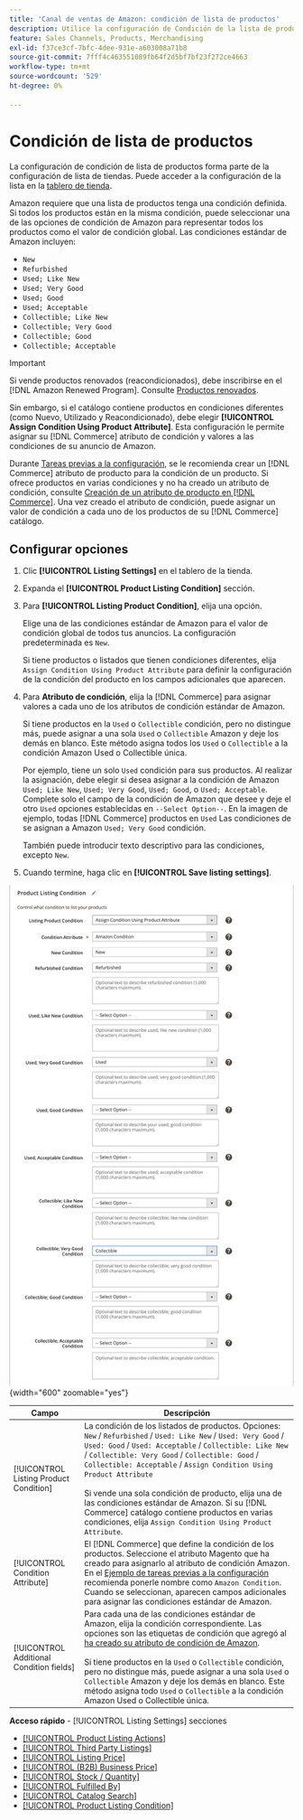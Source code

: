 ```yaml
---
title: 'Canal de ventas de Amazon: condición de lista de productos'
description: Utilice la configuración de Condición de la lista de productos para asignar sus productos de Commerce a una condición de producto de Amazon, como "Nuevo" o "Reacondicionado".
feature: Sales Channels, Products, Merchandising
exl-id: f37ce3cf-7bfc-4dee-931e-a603008a71b8
source-git-commit: 7fff4c463551089fb64f2d5bf7bf23f272ce4663
workflow-type: tm+mt
source-wordcount: '529'
ht-degree: 0%

---
```


# Condición de lista de productos

La configuración de condición de lista de productos forma parte de la configuración de lista de tiendas. Puede acceder a la configuración de la lista en la [tablero de tienda](./amazon-store-dashboard.md).

Amazon requiere que una lista de productos tenga una condición definida. Si todos los productos están en la misma condición, puede seleccionar una de las opciones de condición de Amazon para representar todos los productos como el valor de condición global. Las condiciones estándar de Amazon incluyen:

- `New`
- `Refurbished`
- `Used; Like New`
- `Used; Very Good`
- `Used; Good`
- `Used; Acceptable`
- `Collectible; Like New`
- `Collectible; Very Good`
- `Collectible; Good`
- `Collectible; Acceptable`

>[!IMPORTANT]
>
>Si vende productos renovados (reacondicionados), debe inscribirse en el [!DNL Amazon Renewed Program]. Consulte [Productos renovados](./renewed-products.md).

Sin embargo, si el catálogo contiene productos en condiciones diferentes (como Nuevo, Utilizado y Reacondicionado), debe elegir **[!UICONTROL Assign Condition Using Product Attribute]**. Esta configuración le permite asignar su [!DNL Commerce] atributo de condición y valores a las condiciones de su anuncio de Amazon.

Durante [Tareas previas a la configuración](./amazon-pre-setup-tasks.md), se le recomienda crear un [!DNL Commerce] atributo de producto para la condición de un producto. Si ofrece productos en varias condiciones y no ha creado un atributo de condición, consulte [Creación de un atributo de producto en [!DNL Commerce]](./ob-creating-magento-attributes.md). Una vez creado el atributo de condición, puede asignar un valor de condición a cada uno de los productos de su [!DNL Commerce] catálogo.

## Configurar opciones

1. Clic **[!UICONTROL Listing Settings]** en el tablero de la tienda.

1. Expanda el **[!UICONTROL Product Listing Condition]** sección.

1. Para **[!UICONTROL Listing Product Condition]**, elija una opción.

   Elige una de las condiciones estándar de Amazon para el valor de condición global de todos tus anuncios. La configuración predeterminada es `New`.

   Si tiene productos o listados que tienen condiciones diferentes, elija `Assign Condition Using Product Attribute` para definir la configuración de la condición del producto en los campos adicionales que aparecen.

1. Para **Atributo de condición**, elija la [!DNL Commerce] para asignar valores a cada uno de los atributos de condición estándar de Amazon.

   Si tiene productos en la `Used` o `Collectible` condición, pero no distingue más, puede asignar a una sola `Used` o `Collectible` Amazon y deje los demás en blanco. Este método asigna todos los `Used` o `Collectible` a la condición Amazon Used o Collectible única.

   Por ejemplo, tiene un solo `Used` condición para sus productos. Al realizar la asignación, debe elegir si desea asignar a la condición de Amazon `Used; Like New`, `Used; Very Good`, `Used; Good`, o `Used; Acceptable`. Complete solo el campo de la condición de Amazon que desee y deje el otro `Used` opciones establecidas en `--Select Option--`. En la imagen de ejemplo, todas [!DNL Commerce] productos en `Used` Las condiciones de se asignan a Amazon `Used; Very Good` condición.

   También puede introducir texto descriptivo para las condiciones, excepto `New`.

1. Cuando termine, haga clic en **[!UICONTROL Save listing settings]**.

![Condición de lista de productos](assets/amazon-product-listing-condition.png){width="600" zoomable="yes"}

| Campo | Descripción |
|------------------------------------------|-------------------------------------------------------------------------------------------------------------------------------------------------------------------------------------------------------------------------------------------------------------------------------------------------------------------------------------------------------------------------------------------------------------------------------------------------------------------------------------------------------------------------------------------|
| [!UICONTROL Listing Product Condition] | La condición de los listados de productos. Opciones: `New` / `Refurbished` / `Used: Like New` / `Used: Very Good` / `Used: Good` / `Used: Acceptable` / `Collectible: Like New` / `Collectible: Very Good` / `Collectible: Good` / `Collectible: Acceptable` / `Assign Condition Using Product Attribute`<br><br>Si vende una sola condición de producto, elija una de las condiciones estándar de Amazon. Si su [!DNL Commerce] catálogo contiene productos en varias condiciones, elija `Assign Condition Using Product Attribute`. |
| [!UICONTROL Condition Attribute] | El [!DNL Commerce] que define la condición de los productos. Seleccione el atributo Magento que ha creado para asignarlo al atributo de condición Amazon. En el [Ejemplo de tareas previas a la configuración](./ob-creating-magento-attributes.md) recomienda ponerle nombre como `Amazon Condition`. Cuando se seleccionan, aparecen campos adicionales para asignar las condiciones estándar de Amazon. |
| [!UICONTROL Additional Condition fields] | Para cada una de las condiciones estándar de Amazon, elija la condición correspondiente. Las opciones son las etiquetas de condición que agregó al [ha creado su atributo de condición de Amazon](./ob-creating-magento-attributes.md).<br><br>Si tiene productos en la `Used` o `Collectible` condición, pero no distingue más, puede asignar a una sola `Used` o `Collectible` Amazon y deje los demás en blanco. Este método asigna todo `Used` o `Collectible` a la condición Amazon Used o Collectible única. |

**Acceso rápido** - [!UICONTROL Listing Settings] secciones

- [[!UICONTROL Product Listing Actions]](./product-listing-actions.md)
- [[!UICONTROL Third Party Listings]](./third-party-listing-settings.md)
- [[!UICONTROL Listing Price]](./listing-price.md)
- [[!UICONTROL (B2B) Business Price]](./business-pricing.md)
- [[!UICONTROL Stock / Quantity]](./stock-quantity.md)
- [[!UICONTROL Fulfilled By]](./fulfilled-by.md)
- [[!UICONTROL Catalog Search]](./catalog-search.md)
- [[!UICONTROL Product Listing Condition]](./product-listing-condition.md)
